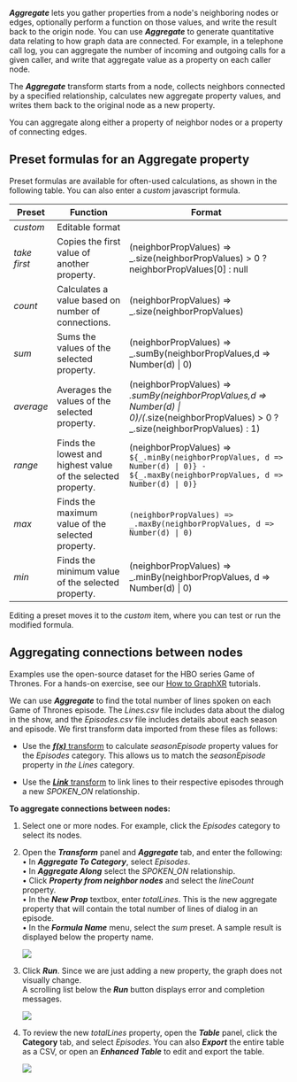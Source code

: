 _**Aggregate**_ lets you gather properties from a node's neighboring nodes or edges, optionally perform a function on those values, and write the result back to the origin node. You can use _**Aggregate**_ to generate quantitative data relating to how graph data are connected. For example, in a telephone call log, you can aggregate the number of incoming and outgoing calls for a given caller, and write that aggregate value as a property on each caller node.

The _**Aggregate**_ transform starts from a node, collects neighbors connected by a specified relationship, calculates new aggregate property values, and writes them back to the original node as a new property.

You can aggregate along either a property of neighbor nodes or a property of connecting edges.

## Preset formulas for an Aggregate property

Preset formulas are available for often-used calculations, as shown in the following table. You can also enter a _custom_ javascript formula.

| **Preset** | **Function** | **Format** |
| --- | --- | --- |
| _custom_ | Editable format |     |
| _take first_ | Copies the first value of another property. | (neighborPropValues) => \_.size(neighborPropValues) > 0 ? neighborPropValues\[0\] : null |
| _count_ | Calculates a value based on number of connections. | (neighborPropValues) => \_.size(neighborPropValues) |
| _sum_ | Sums the values of the selected property. | (neighborPropValues) => \_.sumBy(neighborPropValues,d => Number(d) \| 0) |
| _average_ | Averages the values of the selected property. | (neighborPropValues) => _.sumBy(neighborPropValues,d => Number(d) \| 0)/(_.size(neighborPropValues) > 0 ? \_.size(neighborPropValues) : 1) |
| _range_ | Finds the lowest and highest value of the selected property. | (neighborPropValues) => `${_.minBy(neighborPropValues, d => Number(d) \| 0)} - ${_.maxBy(neighborPropValues, d => Number(d) \| 0)}` |
| _max_ | Finds the maximum value of the selected property. | `(neighborPropValues) => _.maxBy(neighborPropValues, d => Number(d) \| 0)` |
| _min_ | Finds the minimum value of the selected property. | (neighborPropValues) => \_.minBy(neighborPropValues, d => Number(d) \| 0) |

Editing a preset moves it to the _custom_ item, where you can test or run the modified formula.

## Aggregating connections between nodes

Examples use the open-source dataset for the HBO series Game of Thrones. For a hands-on exercise, see our [How to GraphXR](https://helpcenter.kineviz.com/learning-center/HC/how-to-graphxr) tutorials.

We can use _**Aggregate**_ to find the total number of lines spoken on each Game of Thrones episode. The _Lines.csv_ file includes data about the dialog in the show, and the _Episodes.csv_ file includes details about each season and episode. We first transform data imported from these files as follows:

*   Use the [_**f(x)**_ transform](./using-fx-formulas) to calculate _seasonEpisode_ property values for the _Episodes_ category. This allows us to match the _seasonEpisode_ property in _the Lines_ category.
    
*   Use the [_**Link**_ transform](./using-link) to link lines to their respective episodes through a new _SPOKEN\_ON_ relationship.
    

**To aggregate connections between nodes:**

1.  Select one or more nodes. For example, click the _Episodes_ category to select its nodes.
    
2.  Open the _**Transform**_ panel and _**Aggregate**_ tab, and enter the following:  
    • In _**Aggregate To Category**_, select _Episodes_.  
    • In _**Aggregate Along**_ select the _SPOKEN\_ON_ relationship.  
    • Click _**Property from neighbor nodes**_ and select the _lineCount_ property.  
    • In the _**New Prop**_ textbox, enter _totalLines_. This is the new aggregate property that will contain the total number of lines of dialog in an episode.  
    • In the _**Formula Name**_ menu, select the _sum_ preset. A sample result is displayed below the property name.
    
    ![](https://kineviz.atlassian.net/wiki/download/attachments/1719537486/06_03_01_Aggregate1320.png?api=v2)
3.  Click _**Run**_. Since we are just adding a new property, the graph does not visually change.  
    A scrolling list below the _**Run**_ button displays error and completion messages.
    
    ![](https://kineviz.atlassian.net/wiki/download/attachments/1719537486/06_03_02_RunMessages720.png?api=v2)
4.  To review the new _totalLines_ property, open the _**Table**_ panel, click the **Category** tab, and select _Episodes_. You can also _**Export**_ the entire table as a CSV, or open an _**Enhanced Table**_ to edit and export the table.
    
    ![](https://kineviz.atlassian.net/wiki/download/attachments/1719537486/06_03_03_AggregateTable1320.png?api=v2)